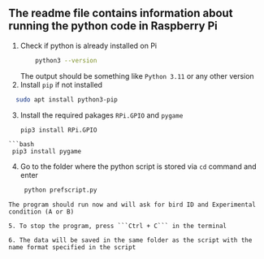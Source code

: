 ## The readme file contains information about running the python code in Raspberry Pi

1. Check if python is already installed on Pi
	```bash
        python3 --version 
	```
	The output should be something like ```Python 3.11``` or any other version 
2. Install ```pip``` if not installed
  ```bash
    sudo apt install python3-pip
  ```
3. Install the required pakages ``` RPi.GPIO ``` and ```pygame```
	```bash
   pip3 install RPi.GPIO
  ```
  ```bash
   pip3 install pygame
  ```
4. Go to the folder where the python script is stored via ```cd``` command and enter
   ```bash
    python prefscript.py
  ```
  The program should run now and will ask for bird ID and Experimental condition (A or B)

5. To stop the program, press ```Ctrl + C``` in the terminal

6. The data will be saved in the same folder as the script with the name format specified in the script 
